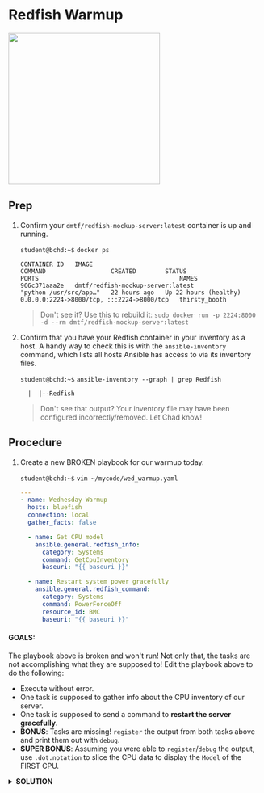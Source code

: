 # Redfish Warmup

<img src="https://encrypted-tbn0.gstatic.com/images?q=tbn:ANd9GcRI1DLRSo38oL8Nm5Fxo64zhew0aXBLsyFuOQ&s" width="300"/>

## Prep
    
1. Confirm your `dmtf/redfish-mockup-server:latest` container is up and running.

    `student@bchd:~$` `docker ps`
    
    ```
    CONTAINER ID   IMAGE                                                         COMMAND                  CREATED        STATUS                  PORTS                                       NAMES
    966c371aaa2e   dmtf/redfish-mockup-server:latest                             "python /usr/src/app…"   22 hours ago   Up 22 hours (healthy)   0.0.0.0:2224->8000/tcp, :::2224->8000/tcp   thirsty_booth
    ```

    > Don't see it? Use this to rebuild it: `sudo docker run -p 2224:8000 -d --rm dmtf/redfish-mockup-server:latest`

0. Confirm that you have your Redfish container in your inventory as a host. A handy way to check this is with the `ansible-inventory` command, which lists all hosts Ansible has access to via its inventory files.

    `student@bchd:~$` `ansible-inventory --graph | grep Redfish`

    ```
      |  |--Redfish
    ```

    > Don't see that output? Your inventory file may have been configured incorrectly/removed. Let Chad know!


## Procedure

1. Create a new BROKEN playbook for our warmup today.
   
    `student@bchd:~$` `vim ~/mycode/wed_warmup.yaml`
   
    ```yaml
    ---
    - name: Wednesday Warmup
      hosts: bluefish
      connection: local
      gather_facts: false
    
      - name: Get CPU model
        ansible.general.redfish_info:
          category: Systems
          command: GetCpuInventory
          baseuri: "{{ baseuri }}"
    
      - name: Restart system power gracefully
        ansible.general.redfish_command:
          category: Systems
          command: PowerForceOff
          resource_id: BMC
          baseuri: "{{ baseuri }}"
    ```

#### GOALS:

The playbook above is broken and won't run! Not only that, the tasks are not accomplishing what they are supposed to! Edit the playbook above to do the following:

- Execute without error.
- One task is supposed to gather info about the CPU inventory of our server.
- One task is supposed to send a command to **restart the server gracefully**.
- **BONUS**: Tasks are missing! `register` the output from both tasks above and print them out with `debug`.    
- **SUPER BONUS**: Assuming you were able to `register`/`debug` the output, use `.dot.notation` to slice the CPU data to display the `Model` of the FIRST CPU.

<details>
<summary><b>SOLUTION</b></summary>

```yaml
---
- name: Wednesday Warmup
  hosts: Redfish
  connection: local
  gather_facts: false

  tasks:
  - name: Get CPU model
    community.general.redfish_info:
      category: Systems
      command: GetCpuInventory
      baseuri: "{{ baseuri }}"
      username: "{{ username }}"
      password: "{{ password }}"
    register: cpuinventory

  - name: bonus
    debug:
      var: cpuinventory

  - name: rocket scientist bonus
    debug:
      var: cpuinventory.redfish_facts.cpu.entries.0.1.0.Model

  - name: Restart system power gracefully
    community.general.redfish_command:
      category: Systems
      command: PowerGracefulRestart
      resource_id: 437XR1138R2
      baseuri: "{{ baseuri }}"
      username: "{{ username }}"
      password: "{{ password }}"
    register: powerresult

  - name: bonus
    debug:
      var: powerresult
```

</details>
